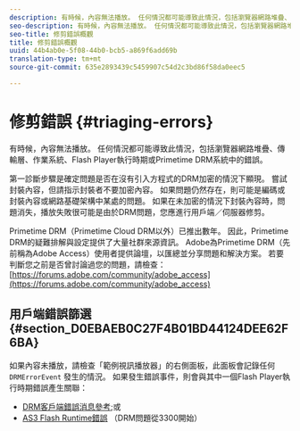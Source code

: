 ```yaml
---
description: 有時候，內容無法播放。 任何情況都可能導致此情況，包括瀏覽器網路堆疊、傳輸層、作業系統、Flash Player執行時期或Primetime DRM系統中的錯誤。
seo-description: 有時候，內容無法播放。 任何情況都可能導致此情況，包括瀏覽器網路堆疊、傳輸層、作業系統、Flash Player執行時期或Primetime DRM系統中的錯誤。
seo-title: 修剪錯誤概觀
title: 修剪錯誤概觀
uuid: 44b4ab0e-5f08-44b0-bcb5-a869f6add69b
translation-type: tm+mt
source-git-commit: 635e2893439c5459907c54d2c3bd86f58da0eec5

---
```



# 修剪錯誤 {#triaging-errors}

有時候，內容無法播放。 任何情況都可能導致此情況，包括瀏覽器網路堆疊、傳輸層、作業系統、Flash Player執行時期或Primetime DRM系統中的錯誤。

第一診斷步驟是確定問題是否在沒有引入方程式的DRM加密的情況下顯現。 嘗試封裝內容，但請指示封裝者不要加密內容。 如果問題仍然存在，則可能是編碼或封裝內容或網路基礎架構中某處的問題。 如果在未加密的情況下封裝內容時，問題消失，播放失敗很可能是由於DRM問題，您應進行用戶端／伺服器修剪。

Primetime DRM（Primetime Cloud DRM以外）已推出數年。 因此，Primetime DRM的疑難排解與設定提供了大量社群來源資訊。 Adobe為Primetime DRM（先前稱為Adobe Access）使用者提供論壇，以匯總並分享問題和解決方案。 若要判斷您之前是否曾討論過您的問題，請檢查： [https://forums.adobe.com/community/adobe_access](https://forums.adobe.com/community/adobe_access)

## 用戶端錯誤篩選 {#section_D0EBAEB0C27F4B01BD44124DEE62F6BA}

如果內容未播放，請檢查「範例視訊播放器」的右側面板，此面板會記錄任何 `DRMErrorEvent` 發生的情況。 如果發生錯誤事件，則會與其中一個Flash Player執行時期錯誤產生關聯：

* [DRM客戶端錯誤消息參考](https://help.adobe.com/en_US/primetime/drm/index.html#reference-DRM_Client_Error_Messages);或
* [AS3 Flash Runtime錯誤](https://help.adobe.com/en_US/FlashPlatform/reference/actionscript/3/runtimeErrors.html) （DRM問題從3300開始）

